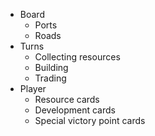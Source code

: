 - Board
    - Ports
    - Roads
- Turns
    - Collecting resources
    - Building
    - Trading
- Player
    - Resource cards
    - Development cards
    - Special victory point cards
